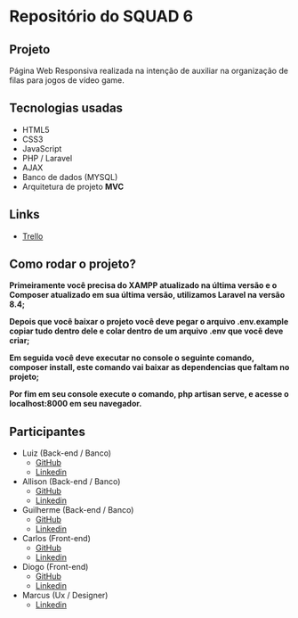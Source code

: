 # Repositório do SQUAD 6

## Projeto 

Página Web Responsiva realizada na intenção de auxiliar na organização de filas para jogos de vídeo game.

## Tecnologias usadas

- HTML5 
- CSS3
- JavaScript 
- PHP / Laravel
- AJAX
- Banco de dados (MYSQL)
- Arquitetura de projeto **MVC**

## Links

- [Trello](https://trello.com/b/mb3iVsww/squad-6)

## Como rodar o projeto?

**Primeiramente você precisa do XAMPP atualizado na última versão e o Composer atualizado em sua última versão, utilizamos Laravel na versão 8.4;**

**Depois que você baixar o projeto você deve pegar o arquivo .env.example copiar tudo dentro dele e colar dentro de um arquivo .env que você deve criar;**

**Em seguida você deve executar no console o seguinte comando, composer install, este comando vai baixar as dependencias que faltam no projeto;**

**Por fim em seu console execute o comando, php artisan serve, e acesse o localhost:8000 em seu navegador.**

## Participantes
- Luiz (Back-end / Banco)
  - [GitHub](https://github.com/luizera-36)
  - [Linkedin](https://www.linkedin.com/in/luizgomesdev/)
- Allison (Back-end / Banco)
  - [GitHub](https://github.com/alisson199)
  - [Linkedin](https://www.linkedin.com/in/alisson-santos-de-freitas-00a975156/)
- Guilherme (Back-end / Banco)
  - [GitHub](https://github.com/GuilhermeFabio500)
  - [Linkedin](http://linkedin.com/in/guilherme-fábio-g-366786106)
- Carlos (Front-end)
  - [GitHub](https://github.com/Carlos-kaspa)
  - [Linkedin](https://www.linkedin.com/in/carlos-augusto-gomes-de-lima-000a7ab2)
- Diogo (Front-end)
  - [GitHub](https://github.com/gaspar-d)
  - [Linkedin](https://www.linkedin.com/in/gaspar-diogo/)
- Marcus (Ux / Designer)
  - [Linkedin](https://www.linkedin.com/in/marcus-mazza-5a6497190/)


